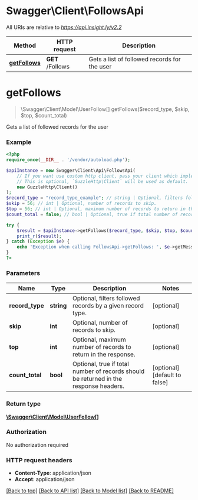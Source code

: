 # Swagger\Client\FollowsApi

All URIs are relative to *https://api.insight.ly/v2.2*

Method | HTTP request | Description
------------- | ------------- | -------------
[**getFollows**](FollowsApi.md#getFollows) | **GET** /Follows | Gets a list of followed records for the user


# **getFollows**
> \Swagger\Client\Model\UserFollow[] getFollows($record_type, $skip, $top, $count_total)

Gets a list of followed records for the user

### Example
```php
<?php
require_once(__DIR__ . '/vendor/autoload.php');

$apiInstance = new Swagger\Client\Api\FollowsApi(
    // If you want use custom http client, pass your client which implements `GuzzleHttp\ClientInterface`.
    // This is optional, `GuzzleHttp\Client` will be used as default.
    new GuzzleHttp\Client()
);
$record_type = "record_type_example"; // string | Optional, filters followed records by a given record type.
$skip = 56; // int | Optional, number of records to skip.
$top = 56; // int | Optional, maximum number of records to return in the response.
$count_total = false; // bool | Optional, true if total number of records should be returned in the response headers.

try {
    $result = $apiInstance->getFollows($record_type, $skip, $top, $count_total);
    print_r($result);
} catch (Exception $e) {
    echo 'Exception when calling FollowsApi->getFollows: ', $e->getMessage(), PHP_EOL;
}
?>
```

### Parameters

Name | Type | Description  | Notes
------------- | ------------- | ------------- | -------------
 **record_type** | **string**| Optional, filters followed records by a given record type. | [optional]
 **skip** | **int**| Optional, number of records to skip. | [optional]
 **top** | **int**| Optional, maximum number of records to return in the response. | [optional]
 **count_total** | **bool**| Optional, true if total number of records should be returned in the response headers. | [optional] [default to false]

### Return type

[**\Swagger\Client\Model\UserFollow[]**](../Model/UserFollow.md)

### Authorization

No authorization required

### HTTP request headers

 - **Content-Type**: application/json
 - **Accept**: application/json

[[Back to top]](#) [[Back to API list]](../../README.md#documentation-for-api-endpoints) [[Back to Model list]](../../README.md#documentation-for-models) [[Back to README]](../../README.md)


